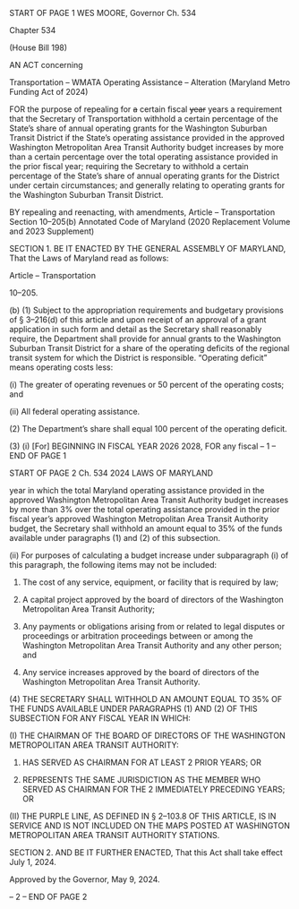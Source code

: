 START OF PAGE 1
WES MOORE, Governor Ch. 534

Chapter 534

(House Bill 198)

AN ACT concerning

Transportation – WMATA Operating Assistance – Alteration
(Maryland Metro Funding Act of 2024)

FOR the purpose of repealing for ~~a~~ certain fiscal ~~year~~ years a requirement that the
Secretary of Transportation withhold a certain percentage of the State’s share of
annual operating grants for the Washington Suburban Transit District if the State’s
operating assistance provided in the approved Washington Metropolitan Area
Transit Authority budget increases by more than a certain percentage over the total
operating assistance provided in the prior fiscal year; requiring the Secretary to
withhold a certain percentage of the State’s share of annual operating grants for the
District under certain circumstances; and generally relating to operating grants for
the Washington Suburban Transit District.

BY repealing and reenacting, with amendments,
Article – Transportation
Section 10–205(b)
Annotated Code of Maryland
(2020 Replacement Volume and 2023 Supplement)

SECTION 1. BE IT ENACTED BY THE GENERAL ASSEMBLY OF MARYLAND,
That the Laws of Maryland read as follows:

Article – Transportation

10–205.

(b) (1) Subject to the appropriation requirements and budgetary provisions of
§ 3–216(d) of this article and upon receipt of an approval of a grant application in such form
and detail as the Secretary shall reasonably require, the Department shall provide for
annual grants to the Washington Suburban Transit District for a share of the operating
deficits of the regional transit system for which the District is responsible. “Operating
deficit” means operating costs less:

(i) The greater of operating revenues or 50 percent of the operating
costs; and

(ii) All federal operating assistance.

(2) The Department’s share shall equal 100 percent of the operating deficit.

(3) (i) [For] BEGINNING IN FISCAL YEAR 2026 2028, FOR any fiscal
– 1 –
END OF PAGE 1

START OF PAGE 2
Ch. 534 2024 LAWS OF MARYLAND

year in which the total Maryland operating assistance provided in the approved
Washington Metropolitan Area Transit Authority budget increases by more than 3% over
the total operating assistance provided in the prior fiscal year’s approved Washington
Metropolitan Area Transit Authority budget, the Secretary shall withhold an amount equal
to 35% of the funds available under paragraphs (1) and (2) of this subsection.

(ii) For purposes of calculating a budget increase under
subparagraph (i) of this paragraph, the following items may not be included:

1. The cost of any service, equipment, or facility that is
required by law;

2. A capital project approved by the board of directors of the
Washington Metropolitan Area Transit Authority;

3. Any payments or obligations arising from or related to
legal disputes or proceedings or arbitration proceedings between or among the Washington
Metropolitan Area Transit Authority and any other person; and

4. Any service increases approved by the board of directors of
the Washington Metropolitan Area Transit Authority.

(4) THE SECRETARY SHALL WITHHOLD AN AMOUNT EQUAL TO 35%
OF THE FUNDS AVAILABLE UNDER PARAGRAPHS (1) AND (2) OF THIS SUBSECTION
FOR ANY FISCAL YEAR IN WHICH:

(I) THE CHAIRMAN OF THE BOARD OF DIRECTORS OF THE
WASHINGTON METROPOLITAN AREA TRANSIT AUTHORITY:

1. HAS SERVED AS CHAIRMAN FOR AT LEAST 2 PRIOR
YEARS; OR

2. REPRESENTS THE SAME JURISDICTION AS THE
MEMBER WHO SERVED AS CHAIRMAN FOR THE 2 IMMEDIATELY PRECEDING YEARS;
OR

(II) THE PURPLE LINE, AS DEFINED IN § 2–103.8 OF THIS
ARTICLE, IS IN SERVICE AND IS NOT INCLUDED ON THE MAPS POSTED AT
WASHINGTON METROPOLITAN AREA TRANSIT AUTHORITY STATIONS.

SECTION 2. AND BE IT FURTHER ENACTED, That this Act shall take effect July
1, 2024.

Approved by the Governor, May 9, 2024.

– 2 –
END OF PAGE 2